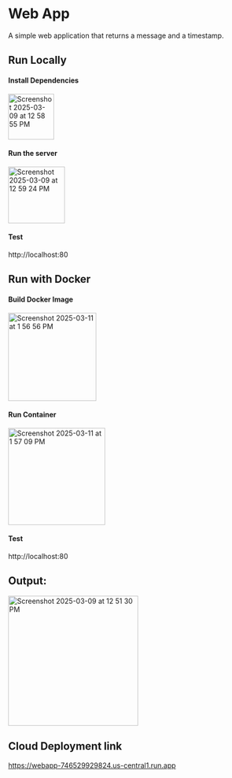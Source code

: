 # Web App

A simple web application that returns a message and a timestamp.

## Run Locally

#### Install Dependencies

<img width="93" alt="Screenshot 2025-03-09 at 12 58 55 PM" src="https://github.com/user-attachments/assets/3fd131b8-550a-4e69-b4f0-a6533a2dab50" />

#### Run the server

<img width="115" alt="Screenshot 2025-03-09 at 12 59 24 PM" src="https://github.com/user-attachments/assets/1e87cf07-dbc4-4838-9d9e-2d1417ebcca4" />

#### Test

http://localhost:80

## Run with Docker

#### Build Docker Image

<img width="179" alt="Screenshot 2025-03-11 at 1 56 56 PM" src="https://github.com/user-attachments/assets/479ee093-46b6-4472-802f-7ddb5f0cfae3" />

#### Run Container

<img width="197" alt="Screenshot 2025-03-11 at 1 57 09 PM" src="https://github.com/user-attachments/assets/39200d69-3aff-42db-bb15-314f90362cee" />

#### Test

http://localhost:80

## Output:

<img width="264" alt="Screenshot 2025-03-09 at 12 51 30 PM" src="https://github.com/user-attachments/assets/69b855dc-f057-404b-9cdc-78f11331a176" />

## Cloud Deployment link

https://webapp-746529929824.us-central1.run.app


